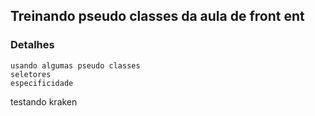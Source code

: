 ## Treinando pseudo classes da aula de front ent 

### Detalhes
```
usando algumas pseudo classes 
seletores 
especificidade

```

testando kraken
